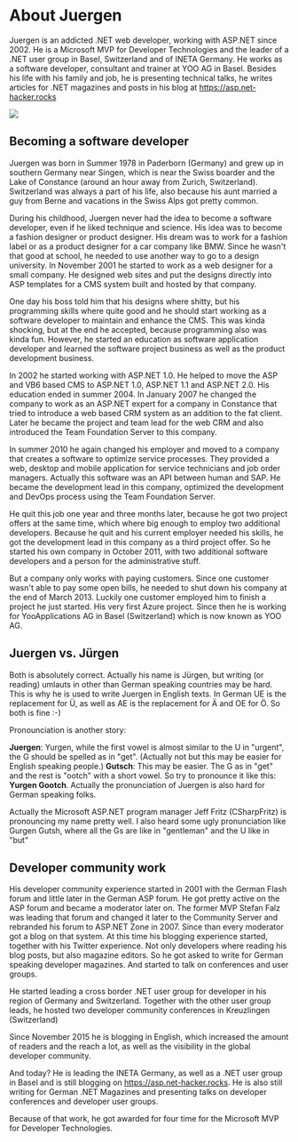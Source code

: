 # About Juergen

Juergen is an addicted .NET web developer, working with ASP.NET since 2002. He is a Microsoft MVP for Developer Technologies and the leader of a .NET user group in Basel, Switzerland and of INETA Germany. He works as a software developer, consultant and trainer at YOO AG in Basel. Besides his life with his family and job, he is presenting technical talks, he writes articles for .NET magazines and posts in his blog at https://asp.net-hacker.rocks 

![](images/guj.png)

## Becoming a software developer

Juergen was born in Summer 1978 in Paderborn (Germany) and grew up in southern Germany near Singen, which is near the Swiss boarder and the Lake of Constance (around an hour away from Zurich, Switzerland). Switzerland was always a part of his life, also because his aunt married a guy from Berne and vacations in the Swiss Alps got pretty common. 

During his childhood, Juergen never had the idea to become a software developer, even if he liked technique and science. His idea was to become a fashion designer or product designer. His dream was to work for a fashion label or as a product designer for a car company like BMW. Since he wasn't that good at school, he needed to use another way to go to a design university. In November 2001 he started to work as a web designer for a small company. He designed web sites and put the designs directly into ASP templates for a CMS system built and hosted by that company. 

One day his boss told him that his designs where shitty, but his programming skills where quite good and he should start working as a software developer to maintain and enhance the CMS. This was kinda shocking, but at the end he accepted, because programming also was kinda fun. However, he started an education as software application developer and learned the software project business as well as the product development business. 

In 2002 he started working with ASP.NET 1.0. He helped to move the ASP and VB6 based CMS to ASP.NET 1.0, ASP.NET 1.1 and ASP.NET 2.0. His education ended in summer 2004. In January 2007 he changed the company to work as an ASP.NET expert for a company in Constance that tried to introduce a web based CRM system as an addition to the fat client. Later he became the project and team lead for the web CRM and also introduced the Team Foundation Server to this company. 

In summer 2010 he again changed his employer and moved to a company that creates a software to optimize service processes. They provided a web, desktop and mobile application for service technicians and job order managers. Actually this software was an API between human and SAP. He became the development lead in this company, optimized the development and DevOps process using the Team Foundation Server. 

He quit this job one year and three months later, because he got two project offers at the same time, which where big enough to employ two additional developers. Because he quit and his current employer needed his skills, he got the development lead in this company as a third project offer. So he started his own company in October 2011, with two additional software developers and a person for the administrative stuff. 

But a company only works with paying customers. Since one customer wasn't able to pay some open bills, he needed to shut down his company at the end of March 2013. Luckily one customer employed him to finish a project he just started. His very first Azure project. Since then he is working for YooApplications AG in Basel (Switzerland) which is now known as YOO AG.

## Juergen vs. Jürgen

Both is absolutely correct. Actually his name is Jürgen, but writing (or reading) umlauts in other than German speaking countries may be hard. This is why he is used to write Juergen in English texts. In German UE is the replacement for Ü, as well as AE is the replacement for Ä and OE for Ö. So both is fine :-)

Pronounciation is another story: 

**Juergen**: Yurgen, while the first vowel is almost similar to the U in "urgent", the G should be spelled as in "get". (Actually not but this may be easier for English speaking people.) **Gutsch**: This may be easier. The G as in "get" and the rest is "ootch" with a short vowel.  So try to pronounce it like this: **Yurgen Gootch**. Actually the pronunciation of Juergen is also hard for German speaking folks.

Actually the Microsoft ASP.NET program manager Jeff Fritz (CSharpFritz) is pronouncing my name pretty well. I also heard some ugly pronunciation like Gurgen Gutsh, where all the Gs are like in "gentleman" and the U like in "but"

## Developer community work

His developer community experience started in 2001 with the German Flash forum and little later in the German ASP forum. He got pretty active on the ASP forum and became a moderator later on. The former MVP Stefan Falz was leading that forum and changed it later to the Community Server and rebranded his forum to ASP.NET Zone in 2007. Since than every moderator got a blog on that system. At this time his blogging experience started, together with his Twitter experience. Not only developers where reading his blog posts, but also magazine editors. So he got asked to write for German speaking developer magazines. And started to talk on conferences and user groups. 

He started leading a cross border .NET user group for developer in his region of Germany and Switzerland. Together with the other user group leads, he hosted two developer community conferences in Kreuzlingen (Switzerland)

Since November 2015 he is blogging in English, which increased the amount of readers and the reach a lot, as well as the visibility in the global developer community.

And today? He is leading the INETA Germany, as well as a .NET user group in Basel and is still blogging on https://asp.net-hacker.rocks. He is also still writing for German .NET Magazines and presenting talks on developer conferences and developer user groups.

Because of that work, he got awarded for four time for the Microsoft MVP for Developer Technologies.

